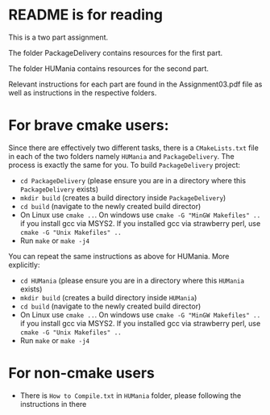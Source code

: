# README is for reading

This is a two part assignment. 

The folder PackageDelivery contains resources for the first part.

The folder HUMania contains resources for the second part.

Relevant instructions for each part are found in the Assignment03.pdf file as well as instructions in the respective folders.

# For brave cmake users:
Since there are effectively two different tasks, there is a `CMakeLists.txt` file in each of the two folders namely `HUMania` and `PackageDelivery`. The process is exactly the same for you. To build `PackageDelivery` project:
- `cd PackageDelivery` (please ensure you are in a directory where this `PackageDelivery` exists)
- `mkdir build` (creates a build directory inside `PackageDelivery`)
- `cd build` (navigate to the newly created build director)
- On Linux use `cmake ..`. On windows use `cmake -G "MinGW Makefiles" ..` if you install gcc via MSYS2. If you installed gcc via strawberry perl, use `cmake -G "Unix Makefiles" ..`
- Run `make` or `make -j4`

You can repeat the same instructions as above for HUMania. More explicitly:
- `cd HUMania` (please ensure you are in a directory where this `HUMania` exists)
- `mkdir build` (creates a build directory inside `HUMania`)
- `cd build` (navigate to the newly created build director)
- On Linux use `cmake ..`. On windows use `cmake -G "MinGW Makefiles" ..` if you install gcc via MSYS2. If you installed gcc via strawberry perl, use `cmake -G "Unix Makefiles" ..`
- Run `make` or `make -j4`


# For non-cmake users
- There is `How to Compile.txt` in `HUMania` folder, please following the instructions in there
